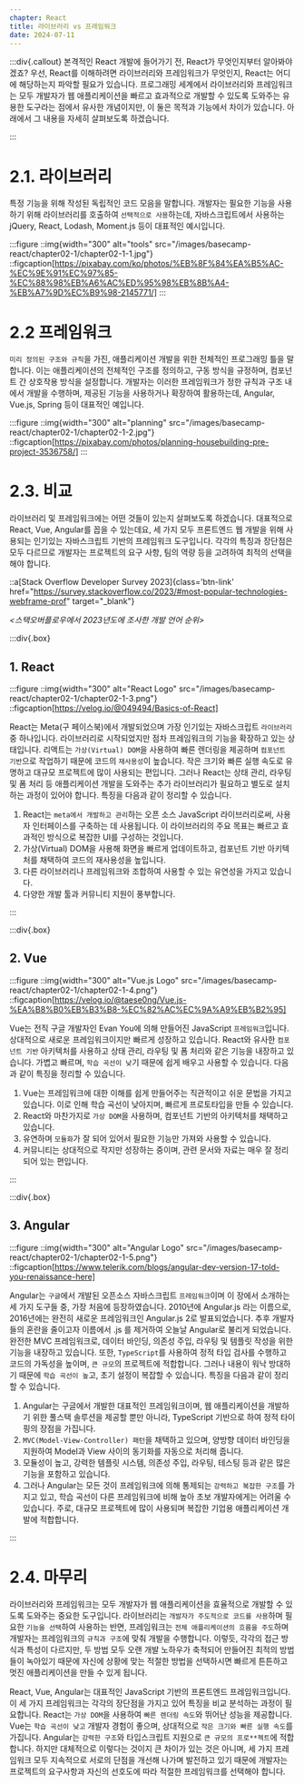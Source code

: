 ```yaml
---
chapter: React
title: 라이브러리 vs 프레임워크
date: 2024-07-11
---
```


:::div{.callout}
본격적인 React 개발에 들어가기 전, React가 무엇인지부터 알아봐야겠죠? 우선, React를 이해하려면 라이브러리와 프레임워크가 무엇인지, React는 어디에 해당하는지 파악할 필요가 있습니다. 프로그래밍 세계에서 라이브러리와 프레임워크는 모두 개발자가 웹 애플리케이션을 빠르고 효과적으로 개발할 수 있도록 도와주는 유용한 도구라는 점에서 유사한 개념이지만, 이 둘은 목적과 기능에서 차이가 있습니다. 아래에서 그 내용을 자세히 살펴보도록 하겠습니다.

:::

# 2.1. 라이브러리

특정 기능을 위해 작성된 독립적인 코드 모음을 말합니다. 개발자는 필요한 기능을 사용하기 위해 라이브러리를 호출하여 `선택적으로 사용`하는데, 자바스크립트에서 사용하는 jQuery, React, Lodash, Moment.js 등이 대표적인 예시입니다.

:::figure
::img{width="300" alt="tools" src="/images/basecamp-react/chapter02-1/chapter02-1-1.jpg"}
::figcaption[https://pixabay.com/ko/photos/%EB%8F%84%EA%B5%AC-%EC%9E%91%EC%97%85-%EC%88%98%EB%A6%AC%ED%95%98%EB%8B%A4-%EB%A7%9D%EC%B9%98-2145771/]
:::

# 2.2 프레임워크

`미리 정의된 구조와 규칙`을 가진, 애플리케이션 개발을 위한 전체적인 프로그래밍 틀을 말합니다. 이는 애플리케이션의 전체적인 구조를 정의하고, 구동 방식을 규정하며, 컴포넌트 간 상호작용 방식을 설정합니다. 개발자는 이러한 프레임워크가 정한 규칙과 구조 내에서 개발을 수행하며, 제공된 기능을 사용하거나 확장하여 활용하는데, Angular, Vue.js, Spring 등이 대표적인 예입니다.

:::figure
::img{width="300" alt="planning" src="/images/basecamp-react/chapter02-1/chapter02-1-2.jpg"}
::figcaption[https://pixabay.com/photos/planning-housebuilding-pre-project-3536758/]
:::

# 2.3. 비교

라이브러리 및 프레임워크에는 어떤 것들이 있는지 살펴보도록 하겠습니다. 대표적으로 React, Vue, Angular를 꼽을 수 있는데요, 세 가지 모두 프론트엔드 웹 개발을 위해 사용되는 인기있는 자바스크립트 기반의 프레임워크 도구입니다. 각각의 특징과 장단점은 모두 다르므로 개발자는 프로젝트의 요구 사항, 팀의 역량 등을 고려하여 최적의 선택을 해야 합니다.

::a[Stack Overflow Developer Survey 2023]{class='btn-link' href="https://survey.stackoverflow.co/2023/#most-popular-technologies-webframe-prof" target="\_blank"}

*<스택오버플로우에서 2023년도에 조사한 개발 언어 순위>*

:::div{.box}
## 1. React

:::figure
::img{width="300" alt="React Logo" src="/images/basecamp-react/chapter02-1/chapter02-1-3.png"}
::figcaption[https://velog.io/@049494/Basics-of-React]

React는 Meta(구 페이스북)에서 개발되었으며 가장 인기있는 자바스크립트 `라이브러리` 중 하나입니다. 라이브러리로 시작되었지만 점차 프레임워크의 기능을 확장하고 있는 상태입니다. 리액트는 `가상(Virtual) DOM`을 사용하여 빠른 렌더링을 제공하며 `컴포넌트 기반`으로 작업하기 때문에 코드의 `재사용성`이 높습니다. 작은 크기와 빠른 실행 속도로 유명하고 대규모 프로젝트에 많이 사용되는 편입니다. 그러나 React는 상태 관리, 라우팅 및 폼 처리 등 애플리케이션 개발을 도와주는 추가 라이브러리가 필요하고 별도로 설치하는 과정이 있어야 합니다. 특징을 다음과 같이 정리할 수 있습니다.

1. React는 `meta에서 개발하고 관리`하는 오픈 소스 JavaScript 라이브러리로써, 사용자 인터페이스를 구축하는 데 사용됩니다. 이 라이브러리의 주요 목표는 빠르고 효과적인 방식으로 복잡한 UI를 구성하는 것입니다.
2. 가상(Virtual) DOM을 사용해 화면을 빠르게 업데이트하고, 컴포넌트 기반 아키텍처를 채택하여 코드의 재사용성을 높입니다.
3. 다른 라이브러리나 프레임워크와 조합하여 사용할 수 있는 유연성을 가지고 있습니다.
4. 다양한 개발 툴과 커뮤니티 지원이 풍부합니다.

:::

:::div{.box}
## 2. Vue

:::figure
::img{width="300" alt="Vue.js Logo" src="/images/basecamp-react/chapter02-1/chapter02-1-4.png"}
::figcaption[https://velog.io/@taese0ng/Vue.js-%EA%B8%B0%EB%B3%B8-%EC%82%AC%EC%9A%A9%EB%B2%95]

Vue는 전직 구글 개발자인 Evan You에 의해 만들어진 JavaScript `프레임워크`입니다. 상대적으로 새로운 프레임워크이지만 빠르게 성장하고 있습니다. React와 유사한 `컴포넌트 기반` 아키텍처를 사용하고 상태 관리, 라우팅 및 폼 처리와 같은 기능을 내장하고 있습니다. 가볍고 빠르며, `학습 곡선이 낮`기 때문에 쉽게 배우고 사용할 수 있습니다. 다음과 같이 특징을 정리할 수 있습니다.

1. Vue는 프레임워크에 대한 이해를 쉽게 만들어주는 직관적이고 쉬운 문법을 가지고 있습니다. 이로 인해 학습 곡선이 낮아지며, 빠르게 프로토타입을 만들 수 있습니다.
2. React와 마찬가지로 `가상 DOM`을 사용하며, 컴포넌트 기반의 아키텍처를 채택하고 있습니다.
3. 유연하며 `모듈화`가 잘 되어 있어서 필요한 기능만 가져와 사용할 수 있습니다.
4. 커뮤니티는 상대적으로 작지만 성장하는 중이며, 관련 문서와 자료는 매우 잘 정리되어 있는 편입니다.

:::

:::div{.box}
## 3. Angular
:::figure
::img{width="300" alt="Angular Logo" src="/images/basecamp-react/chapter02-1/chapter02-1-5.png"}
::figcaption[https://www.telerik.com/blogs/angular-dev-version-17-told-you-renaissance-here]

Angular는 `구글`에서 개발된 오픈소스 자바스크립트 `프레임워크`이며 이 장에서 소개하는 세 가지 도구들 중, 가장 처음에 등장하였습니다. 2010년에 Angular.js 라는 이름으로, 2016년에는 완전히 새로운 프레임워크인 Angular.js 2로 발표되었습니다. 추후 개발자들의 혼란을 줄이고자 이름에서 .js 를 제거하여 오늘날 Angular로 불리게 되었습니다. 완전한 MVC 프레임워크로, 데이터 바인딩, 의존성 주입, 라우팅 및 템플릿 작성을 위한 기능을 내장하고 있습니다. 또한, `TypeScript`를 사용하여 정적 타입 검사를 수행하고 코드의 가독성을 높이며, `큰 규모`의 프로젝트에 적합합니다. 그러나 내용이 워낙 방대하기 때문에 `학습 곡선이 높`고, 초기 설정이 복잡할 수 있습니다. 특징을 다음과 같이 정리할 수 있습니다.

1. Angular는 구글에서 개발한 대표적인 프레임워크이며, 웹 애플리케이션을 개발하기 위한 풀스택 솔루션을 제공할 뿐만 아니라, TypeScript 기반으로 하여 정적 타이핑의 장점을 가집니다.
2. `MVC(Model-View-Controller) 패턴`을 채택하고 있으며, 양방향 데이터 바인딩을 지원하여 Model과 View 사이의 동기화를 자동으로 처리해 줍니다.
3. 모듈성이 높고, 강력한 템플릿 시스템, 의존성 주입, 라우팅, 테스팅 등과 같은 많은 기능을 포함하고 있습니다.
4. 그러나 Angular는 모든 것이 프레임워크에 의해 통제되는 `강력하고 복잡한 구조`를 가지고 있고, 학습 곡선이 다른 프레임워크에 비해 높아 초보 개발자에게는 어려울 수 있습니다. 주로, 대규모 프로젝트에 많이 사용되며 복잡한 기업용 애플리케이션 개발에 적합합니다.

:::

# 2.4. 마무리

라이브러리와 프레임워크는 모두 개발자가 웹 애플리케이션을 효율적으로 개발할 수 있도록 도와주는 중요한 도구입니다. 라이브러리는 `개발자가 주도적으로 코드를 사용`하며 필요한 `기능을 선택`하여 사용하는 반면, 프레임워크는 `전체 애플리케이션의 흐름을 주도`하며 개발자는 프레임워크의 `규칙과 구조`에 맞춰 개발을 수행합니다. 이렇듯, 각각의 접근 방식과 특성이 다르지만, 두 방법 모두 오랜 개발 노하우가 축적되어 만들어진 최적의 방법들이 녹아있기 때문에 자신에 상황에 맞는 적절한 방법을 선택하시면 빠르게 튼튼하고 멋진 애플리케이션을 만들 수 있게 됩니다.

React, Vue, Angular는 대표적인 JavaScript 기반의 프론트엔드 프레임워크입니다. 이 세 가지 프레임워크는 각각의 장단점을 가지고 있어 특징을 비교 분석하는 과정이 필요합니다. React는 `가상 DOM`을 사용하여 `빠른 렌더링 속도`와 뛰어난 성능을 제공합니다. Vue는 `학습 곡선이 낮고` 개발자 경험이 좋으며, 상대적으로 `작은 크기와 빠른 실행 속도`를 가집니다. Angular는 `강력한 구조`와 타입스크립트 지원으로 `큰 규모의 프로**젝트`에 적합합니다. 하지만 대체적으로 이렇다는 것이지 큰 차이가 있는 것은 아니며, 세 가지 프레임워크 모두 지속적으로 서로의 단점을 개선해 나가며 발전하고 있기 때문에 개발자는 프로젝트의 요구사항과 자신의 선호도에 따라 적절한 프레임워크를 선택해야 합니다.
